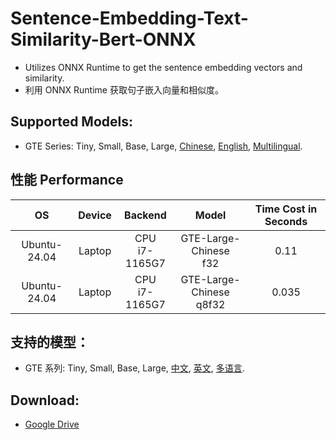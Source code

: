# Sentence-Embedding-Text-Similarity-Bert-ONNX
 - Utilizes ONNX Runtime to get the sentence embedding vectors and similarity.
 - 利用 ONNX Runtime 获取句子嵌入向量和相似度。

## Supported Models:
- GTE Series: Tiny, Small, Base, Large, [Chinese](https://modelscope.cn/models/iic/nlp_gte_sentence-embedding_chinese-large), [English](https://modelscope.cn/models/iic/nlp_gte_sentence-embedding_english-large), [Multilingual](https://modelscope.cn/models/iic/gte_sentence-embedding_multilingual-base).


## 性能 Performance  
| OS           | Device       | Backend           | Model        | Time Cost in Seconds|
|:------------:|:------------:|:-----------------:|:------------:|:------------------------------------------------:|
| Ubuntu-24.04 | Laptop      | CPU <br> i7-1165G7 | GTE-Large-Chinese <br> f32 | 0.11                               |
| Ubuntu-24.04 | Laptop      | CPU <br> i7-1165G7 | GTE-Large-Chinese <br> q8f32 | 0.035                            |



## 支持的模型：
- GTE 系列: Tiny, Small, Base, Large, [中文](https://modelscope.cn/models/iic/nlp_gte_sentence-embedding_chinese-large), [英文](https://modelscope.cn/models/iic/nlp_gte_sentence-embedding_english-large), [多语言](https://modelscope.cn/models/iic/gte_sentence-embedding_multilingual-base).


## Download:
- [Google Drive](https://drive.google.com/drive/folders/1osL45x17a39znxmqf4DFDOTpPY9fDXqe?usp=sharing)
